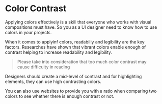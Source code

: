 # Color Contrast

Applying colors effectively is a skill that everyone who works with visual compositions must have. So you as a UI designer need to know how to use colors in your projects.

When it comes to applyinf colors, readabiliy and legibility are the key factors. Researches have shown that vibrant colors enable enough of contrast helping to increase readability and legibility.

> Please take into consideration that too much color contrast may cause difficulty in reading

Designers should create a mid-level of contrast and for highlighting elements, they can use high contrasting colors.

You can also use websites to provide you with a ratio when comparing two colors to see whether there is enough contrast or not.
